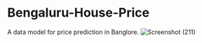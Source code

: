 # Bengaluru-House-Price
A data model for price prediction in Banglore.
![Screenshot (211)](https://user-images.githubusercontent.com/81958742/212496523-2e28860a-e221-4651-a592-251e6b177995.png)
